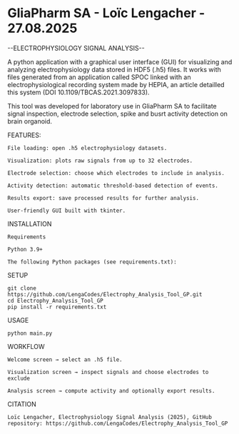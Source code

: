 # GliaPharm SA - Loïc Lengacher - 27.08.2025

--ELECTROPHYSIOLOGY SIGNAL ANALYSIS--

A python application with a graphical user interface (GUI) for visualizing and analyzing electrophysiology data stored in HDF5 (.h5) files.
It works with files generated from an application called SPOC linked with an electrophysiological recording system made by HEPIA, an article detailled this system (DOI 10.1109/TBCAS.2021.3097833).

This tool was developed for laboratory use in GliaPharm SA to facilitate signal inspection, electrode selection, spike and busrt activity detection on brain organoid.

FEATURES:

    File loading: open .h5 electrophysiology datasets.

    Visualization: plots raw signals from up to 32 electrodes.

    Electrode selection: choose which electrodes to include in analysis.

    Activity detection: automatic threshold-based detection of events.

    Results export: save processed results for further analysis.

    User-friendly GUI built with tkinter.


INSTALLATION

    Requirements

    Python 3.9+

    The following Python packages (see requirements.txt):

SETUP

    git clone https://github.com/LengaCodes/Electrophy_Analysis_Tool_GP.git
    cd Electrophy_Analysis_Tool_GP
    pip install -r requirements.txt

USAGE

    python main.py

WORKFLOW

    Welcome screen → select an .h5 file.

    Visualization screen → inspect signals and choose electrodes to exclude

    Analysis screen → compute activity and optionally export results.

CITATION

    Loïc Lengacher, Electrophysiology Signal Analysis (2025), GitHub repository: https://github.com/LengaCodes/Electrophy_Analysis_Tool_GP

